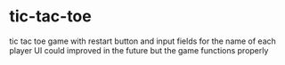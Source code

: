 # tic-tac-toe
tic tac toe game with restart button and input fields for the name of each player
UI could improved in the future but the game functions properly